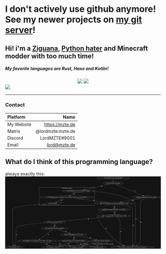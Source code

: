 # I don't actively use github anymore! See my newer projects on [my git server](https://mzte.de/git)!

## Hi! i'm a [Ziguana](https://ziglang.org), [Python hater](https://pythonlang.org) and Minecraft modder with too much time!

##### My favorite languages are Rust, Haxe and Kotlin!

<div align="center">
    <img src="https://github-readme-stats.vercel.app/api?username=lordmzte&show_icons=true&theme=dracula" />
    <img src="https://github-readme-stats.vercel.app/api/top-langs/?username=lordmzte&theme=dracula&layout=compact" />
</div>
<a href="https://github.com/ryo-ma/github-profile-trophy"><img src="https://github-profile-trophy.vercel.app/?username=lordmzte&theme=dracula" /></a/>
<hr />

### Contact
| Platform   | Name                                      |
| :-------   | ----------------------------------------: |
| My Website | https://mzte.de                           |
| Matrix     | @lordmzte:mzte.de                         |
| Discord    | LordMZTE#9001                             |
| Email      | lord@mzte.de                              |

## What do I think of this programming language?
always exactly this:
![langchart](langchart.png)
